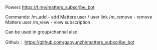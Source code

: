 Powers https://t.me/matters_subscribe_bot

Commands:
/m_add - add Matters user / user link
/m_remove - remove Matters user
/m_view - view subscription 

Can be used in group/channel also.

Github： https://github.com/gaoyunzhi/matters_subscribe_bot